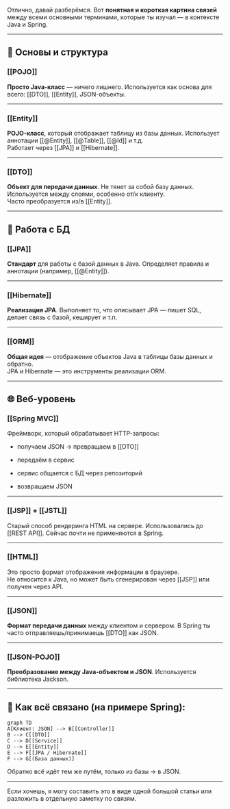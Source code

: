 Отлично, давай разберёмся. Вот **понятная и короткая картина связей** между всеми основными терминами, которые ты изучал — в контексте Java и Spring.

---

## 🧱 Основы и структура

### [[POJO]]

**Просто Java-класс** — ничего лишнего. Используется как основа для всего: [[DTO]], [[Entity]], JSON-объекты.

---

### [[Entity]]

**POJO-класс**, который отображает таблицу из базы данных. Использует аннотации [[@Entity]], [[@Table]], [[@Id]] и т.д.  
Работает через [[JPA]] и [[Hibernate]].

---

### [[DTO]]

**Объект для передачи данных**. Не тянет за собой базу данных. Используется между слоями, особенно от/к клиенту.  
Часто преобразуется из/в [[Entity]].

---

## 💾 Работа с БД

### [[JPA]]

**Стандарт** для работы с базой данных в Java. Определяет правила и аннотации (например, [[@Entity]]).

---

### [[Hibernate]]

**Реализация JPA**. Выполняет то, что описывает JPA — пишет SQL, делает связь с базой, кеширует и т.п.

---

### [[ORM]]

**Общая идея** — отображение объектов Java в таблицы базы данных и обратно.  
JPA и Hibernate — это инструменты реализации ORM.

---

## 🌐 Веб-уровень

### [[Spring MVC]]

Фреймворк, который обрабатывает HTTP-запросы:

- получаем JSON → превращаем в [[DTO]]
    
- передаём в сервис
    
- сервис общается с БД через репозиторий
    
- возвращаем JSON
    

---

### [[JSP]] + [[JSTL]]

Старый способ рендеринга HTML на сервере. Использовались до [[REST API]]. Сейчас почти не применяются в Spring.

---

### [[HTML]]

Это просто формат отображения информации в браузере.  
Не относится к Java, но может быть сгенерирован через [[JSP]] или получен через API.

---

### [[JSON]]

**Формат передачи данных** между клиентом и сервером. В Spring ты часто отправляешь/принимаешь [[DTO]] как JSON.

---

### [[JSON-POJO]]

**Преобразование между Java-объектом и JSON**. Используется библиотека Jackson.

---

## 🔄 Как всё связано (на примере Spring):

```mermaid
graph TD
A[Клиент: JSON] --> B[[Controller]]
B --> C[[DTO]]
C --> D[[Service]]
D --> E[[Entity]]
E --> F[[JPA / Hibernate]]
F --> G[(База данных)]
```

Обратно всё идёт тем же путём, только из базы → в JSON.

---

Если хочешь, я могу составить это в виде одной большой статьи или разложить в отдельную заметку по связям.